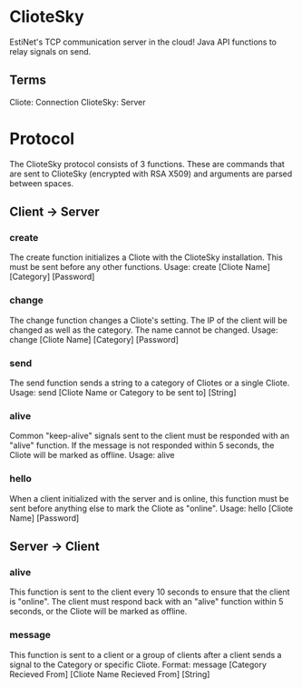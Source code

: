 # ClioteSky
EstiNet's TCP communication server in the cloud! Java API functions to relay signals on send.
## Terms
Cliote: Connection
ClioteSky: Server


# Protocol
The ClioteSky protocol consists of 3 functions. These are commands that are sent to ClioteSky (encrypted with RSA X509) and arguments are parsed between spaces.

## Client -> Server
### create
The create function initializes a Cliote with the ClioteSky installation. This must be sent before any other functions.
Usage:
create [Cliote Name] [Category] [Password]

### change
The change function changes a Cliote's setting. The IP of the client will be changed as well as the category. The name cannot be changed.
Usage:
change [Cliote Name] [Category] [Password]

### send
The send function sends a string to a category of Cliotes or a single Cliote.
Usage:
send [Cliote Name or Category to be sent to] [String]

### alive
Common "keep-alive" signals sent to the client must be responded with an "alive" function. If the message is not responded within 5 seconds, the Cliote will be marked as offline.
Usage:
alive

### hello
When a client initialized with the server and is online, this function must be sent before anything else to mark the Cliote as "online".
Usage:
hello [Cliote Name] [Password]

## Server -> Client
### alive
This function is sent to the client every 10 seconds to ensure that the client is "online". The client must respond back with an "alive" function within 5 seconds, or the Cliote will be marked as offline.

### message
This function is sent to a client or a group of clients after a client sends a signal to the Category or specific Cliote.
Format:
message [Category Recieved From] [Cliote Name Recieved From] [String]